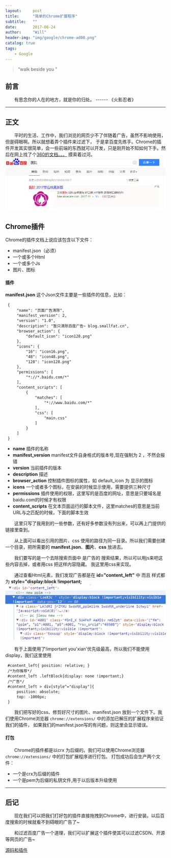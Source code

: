```yaml
---
layout:     post
title:      "简单的Chrome扩展程序"
subtitle:   ""
date:       2017-06-24
author:     "Will"
header-img: "img/google/chrome-ad00.png"
catalog: true
tags:
    - Google
---
```


> “walk beside you ”


## 前言 

　　有思念你的人在的地方，就是你的归处。
                                ------  《火影忍者》

---

## 正文

　　平时的生活、工作中，我们浏览的网页少不了伴随着广告，虽然不影响使用，但是碍眼啊。所以就想着弄个插件来过滤下，
于是拿百度先练手。Chrome的插件开发其实很简单，会一些前端的东西就可以开发，只是刚开始不知如何下手。然后在网上找了个[360的文档。。。](http://open.chrome.360.cn/extension_dev/overview.html)
摸索着过河。
![baidu](/img/google/chrome-ad01.png)
## Chrome插件

Chrome的插件文档上说应该包含以下文件：
   * manifest.json（必须）
   * 一个或多个Html
   * 一个或多个Js
   * 图片、图标

#### 插件
   **manifest.json** 这个Json文件主要是一些插件的信息，比如：

   ```
    {
        "name": "页面广告清除",
        "manifest_version": 2,
        "version": "1.0",
        "description": "暂只清除百度广告~ blog.smallfat.cn",
        "browser_action": {
            "default_icon": "icon128.png"
        },
        "icons": {
            "16": "icon16.png",
            "48": "icon48.png",
            "128": "icon128.png"
        },
        "permissions": [
            "*://*.baidu.com/*"
        ],
        "content_scripts": [
            {
                "matches": [
                    "*://www.baidu.com/*"
                ],
                "css": [
                    "main.css"
                ]
            }
        ]
    }
   ```

   * **name** 插件的名称
   * **manifest_version** manifest文件自身格式的版本号,现在强制为 2 ，不然会报错
   * **version** 当前插件的版本
   * **description** 描述
   * **browser_action** 控制插件图标的属性，如 default_icon 为 显示的图标
   * **icons** 一个或者多个图标，在安装的时候显示使用，需要提供三种尺寸
   * **permissions** 插件使用的权限，这里写的是百度的网址，意思是只要域名是baidu.com的时候才有权限
   * **content_scripts** 在文本页面运行的脚本文件，这里matches的意思是当前URL与之匹配的时候，下面的脚本生效


　　这里只写了我用到的一些参数，还有好多参数没有列出来，可以再上门提供的链接里查到。

　　从上面可以看出引用的图片、css 使用的路径为同一目录。所以我们需要创建一个目录，把所需要的
   **manifest.json**、**图片**、**css** 放进去。

　　我们要写的是一个去除搜索页面中 是广告的 搜索结果，所以可以用js来吧这些内容去掉，或者用css 把这样内容隐藏。
我这里用css来实现。

　　通过查看Html元素，我们发现广告都是在 **id="content_left"** 中 而且 样式都为 **style="display:block !important;**
   ![content_left](/img/google/chrome-ad02.png)

　　有于上面使用了!important you'xian'优先级最高，所以我们不能使用display，我们这里使用
   ```
    #content_left{ position: relative; }
    /*为你推荐*/
    #content_left .leftBlock{display: none !important;}
    /*广告*/
    #content_left > div[style^="display"]{
        position: absolute;
        top: -1000px;
    }

   ```

　　我们把写好的css、修剪好尺寸的图片、manifest.json 放到一个文件下。我们使用Chrome浏览器 ```chrome://extensions/``` 中的添加已解压的扩展程序来验证我们的插件，
如果我们的manifest.json写的有问题，则这里会显示错误。


#### 打包

　　Chrome的插件都是以crx 为后缀的。我们可以使用Chrome浏览器 ```chrome://extensions/``` 中的打包扩展程序进行打包。
打包成功后会生产两个文件：
   * 一个是crx为后缀的插件
   * 一个是pem为后缀的私钥文件,用于以后版本升级使用

---

## 后记

　　现在我们可以把我们打好包的插件直接拖拽到Chrome中，进行安装。以后百度搜索的时候就看不到碍眼的广告了~

　　和过滤百度广告一个道理，我们可以扩展这个插件使其可以过滤CSDN、开源等网页的广告~

   [源码和插件](http://pan.baidu.com/s/1o78UHaa)

　　

